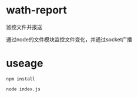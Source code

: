 # wath-report

监控文件并报送

通过node的文件模块监控文件变化，并通过socket广播

# useage

` npm install `

` node index.js `
